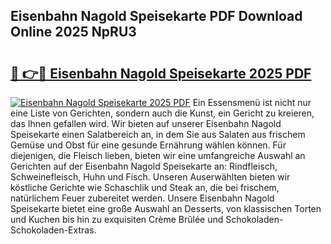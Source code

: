 ## Eisenbahn Nagold Speisekarte PDF Download Online 2025 NpRU3

# <h2><a href="http://gc667o.nevu.top/?p=Eisenbahn+Nagold+Speisekarte">🔗 👉🔴 Eisenbahn Nagold Speisekarte 2025 PDF</a></h2>

[![Eisenbahn Nagold Speisekarte 2025 PDF](https://i.imgur.com/dBaPXMq.png)](http://gc667o.nevu.top/?p=Eisenbahn+Nagold+Speisekarte)
Ein Essensmenü ist nicht nur eine Liste von Gerichten, sondern auch die Kunst, ein Gericht zu kreieren, das Ihnen gefallen wird. Wir bieten auf unserer Eisenbahn Nagold Speisekarte einen Salatbereich an, in dem Sie aus Salaten aus frischem Gemüse und Obst für eine gesunde Ernährung wählen können. Für diejenigen, die Fleisch lieben, bieten wir eine umfangreiche Auswahl an Gerichten auf der Eisenbahn Nagold Speisekarte an: Rindfleisch, Schweinefleisch, Huhn und Fisch. Unseren Auserwählten bieten wir köstliche Gerichte wie Schaschlik und Steak an, die bei frischem, natürlichem Feuer zubereitet werden. Unsere Eisenbahn Nagold Speisekarte bietet eine große Auswahl an Desserts, von klassischen Torten und Kuchen bis hin zu exquisiten Crème Brûlée und Schokoladen-Schokoladen-Extras.
